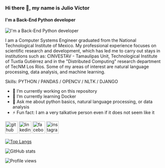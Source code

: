 ### Hi there 👋, my name is Julio Víctor
#### I'm a Back-End Python developer
![I'm a Back-End Python developer](https://drive.google.com/file/d/1XTeAurudGaj3Q_QHgZwmT2kwsufoG2rY/view?usp=sharing)

I am a Computer Systems Engineer graduated from the National Technological Institute of Mexico. My professional experience focuses on scientific research and development, which has led me to carry out stays in institutions such as: CINVESTAV - Tamaulipas Unit, Technological Institute of Tuxtla Gutiérrez and in the "Distributed Computing" research department of TecNM Los Ríos. Some of my areas of interest are natural language processing, data analysis, and machine learning.

Skills: PYTHON / PANDAS / OPENCV / NLTK / DJANGO

- 🔭 I’m currently working on this repository 
- 🌱 I’m currently learning Docker 
- 💬 Ask me about python basics, natural language processing, or data analysis 
- ⚡ Fun fact: I am a very talkative person even if it does not seem like it 


[<img src='https://cdn.jsdelivr.net/npm/simple-icons@3.0.1/icons/github.svg' alt='github' height='40'>](https://github.com/JulioVictorSanchez)  [<img src='https://cdn.jsdelivr.net/npm/simple-icons@3.0.1/icons/linkedin.svg' alt='linkedin' height='40'>](https://www.linkedin.com/in/juliovictorsanchez/)  [<img src='https://cdn.jsdelivr.net/npm/simple-icons@3.0.1/icons/facebook.svg' alt='facebook' height='40'>](https://www.facebook.com/JulioSchez08)  [<img src='https://cdn.jsdelivr.net/npm/simple-icons@3.0.1/icons/instagram.svg' alt='instagram' height='40'>](https://www.instagram.com/_julioschez_/)  

[![Top Langs](https://github-readme-stats.vercel.app/api/top-langs/?username=JulioVictorSanchez)](https://github.com/anuraghazra/github-readme-stats)

![GitHub stats](https://github-readme-stats.vercel.app/api?username=JulioVictorSanchez&show_icons=true)  

![Profile views](https://gpvc.arturio.dev/JulioVictorSanchez)  
